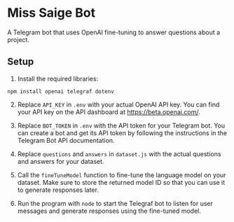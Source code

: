 # Miss Saige Bot

A Telegram bot that uses OpenAI fine-tuning to answer questions about a project.

## Setup

1. Install the required libraries:
```
npm install openai telegraf dotenv
```

2. Replace `API_KEY` in `.env` with your actual OpenAI API key. You can find your API key on the API dashboard at https://beta.openai.com/.

3. Replace `BOT_TOKEN` in `.env` with the API token for your Telegram bot. You can create a bot and get its API token by following the instructions in the Telegram Bot API documentation.

4. Replace `questions` and `answers` in `dataset.js` with the actual questions and answers for your dataset.

5. Call the `fineTuneModel` function to fine-tune the language model on your dataset. Make sure to store the returned model ID so that you can use it to generate responses later.

6. Run the program with `node` to start the Telegraf bot to listen for user messages and generate responses using the fine-tuned model.